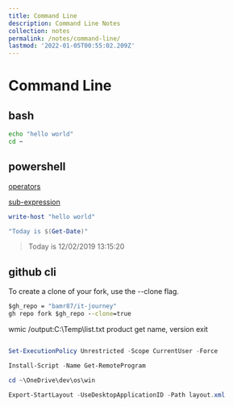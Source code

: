 ```yaml
---
title: Command Line
description: Command Line Notes
collection: notes
permalink: /notes/command-line/
lastmod: '2022-01-05T00:55:02.209Z'
---
```


# Command Line

## bash

```bash
echo "hello world"
cd ~
```

## powershell

[operators](https://docs.microsoft.com/en-us/powershell/module/microsoft.powershell.core/about/about_operators?view=powershell-7.1)

[sub-expression](https://docs.microsoft.com/en-us/powershell/module/microsoft.powershell.core/about/about_operators?view=powershell-7.1#subexpression-operator--)

```powershell
write-host "hello world"
```

```powershell
"Today is $(Get-Date)"
```

> Today is 12/02/2019 13:15:20

## github cli

To create a clone of your fork, use the --clone flag.

```cmd
$gh_repo = "bamr87/it-journey"
gh repo fork $gh_repo --clone=true
```

wmic 
/output:C:\Temp\list.txt product get name, version
exit

```powershell

Set-ExecutionPolicy Unrestricted -Scope CurrentUser -Force

Install-Script -Name Get-RemoteProgram

cd ~\OneDrive\dev\os\win

Export-StartLayout -UseDesktopApplicationID -Path layout.xml

```

